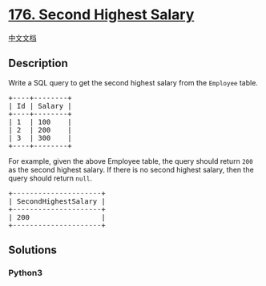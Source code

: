 # [176. Second Highest Salary](https://leetcode.com/problems/second-highest-salary)

[中文文档](//leetcode/0100-0199/0176.Second%20Highest%20Salary/README.md)

## Description

<p>Write a SQL query to get the second highest salary from the <code>Employee</code> table.</p>

<pre>
+----+--------+
| Id | Salary |
+----+--------+
| 1  | 100    |
| 2  | 200    |
| 3  | 300    |
+----+--------+
</pre>

<p>For example, given the above Employee table, the query should return <code>200</code> as the second highest salary. If there is no second highest salary, then the query should return <code>null</code>.</p>

<pre>
+---------------------+
| SecondHighestSalary |
+---------------------+
| 200                 |
+---------------------+
</pre>


## Solutions

<!-- tabs:start -->

### **Python3**

```python

```

<!-- tabs:end -->
